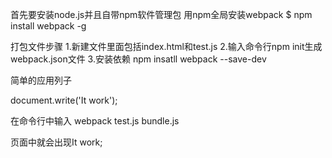 首先要安装node.js并且自带npm软件管理包
用npm全局安装webpack
$ npm install webpack -g


打包文件步骤
1.新建文件里面包括index.html和test.js
2.输入命令行npm init生成webpack.json文件
3.安装依赖 npm insatll webpack --save-dev

简单的应用列子
<!DOCTYPE html>
<html lang="en">
<head>
	<meta charset="UTF-8">
	<title>webpack</title>
</head>
<body>
	<script type="text/javascript" src="./bundle.js"></script>
</body>
</html>

<!-- js文件代码 -->
document.write('It work');

在命令行中输入 webpack test.js bundle.js


页面中就会出现It work;